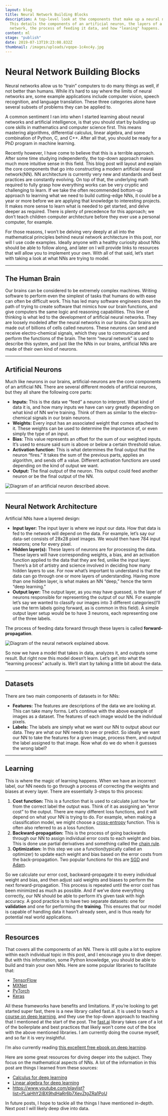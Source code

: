 ```yaml
---
layout: blog
title: Neural Network Building Blocks
description: A top-level look at the components that make up a neural network.
  This details the components of an artificial neuron, the layers of a neural
  network, the process of feeding it data, and how "leaning" happens.
content: ml
stage: "publish"
date: 2019-07-13T19:23:08.832Z
thumbnail: /images/uploads/vqope-1c4xc4y.jpg
---
```

# Neural Network Building Blocks

Neural networks allow us to “train” computers to do many things as well, if not better than humans. While it’s hard to say where the limits of neural networks are, some example applications include computer vision, speech recognition, and language translation. These three categories alone have several subsets of problems they can be applied to.

A common sentiment I ran into when I started learning about neural networks and artificial intelligence, is that you should start by building up core skills in mathematics and computer science first. This means mastering algorithms, differential calculus, linear algebra, and some combination of Python, C, and C++. After all that, you should be ready for a PhD program in machine learning.

Recently however, I have come to believe that this is a terrible approach. After some time studying independently, the top-down approach makes much more intuitive sense in this field. This blog post will layout and explain the core components that go into constructing a modern artificial neural network(NN). NN architecture is currently very new and standards and best practices are constantly evolving. On top of that, the underlying math required to fully grasp how everything works can be very cryptic and challenging to learn. If we take the often recommended bottom-up approach to learning what we need to build cutting-edge NNs, it could be a year or more before we are applying that knowledge to interesting projects. It makes more sense to learn what is needed to get started, and delve deeper as required. There is plenty of precedence for this approach; we don’t teach children computer architecture before they ever use a personal computer, for example.

For those reasons, I won’t be delving very deeply at all into the mathematical principles behind neural network architecture in this post, nor will I use code examples. Ideally anyone with a healthy curiosity about NNs should be able to follow along, and later on I will provide links to resources that will allow you to implement your own. With all of that said, let’s start with taking a look at what NNs are trying to model.

---

## The Human Brain

Our brains can be considered to be extremely complex machines. Writing software to perform even the simplest of tasks that humans do with ease can often be difficult work. This has led many software engineers down the path of trying to create software that mimics how our brain functions, and give computers the same logic and reasoning capabilities. This line of thinking is what led to the development of artificial neural networks. They are loosely modeled after the neural networks in our brains. Our brains are made out of billions of cells called neurons. These neurons can send and receive electro-chemical signals, which they use to communicate and perform the functions of the brain. The term “neural network” is used to describe this system, and just like the NNs in our brains, artificial NNs are made of their own kind of neurons.

---

## Artificial Neurons

Much like neurons in our brains, artificial-neurons are the core components of an artificial NN. There are several different models of artificial neurons, but they all share the following core parts:

* **Inputs:** This is the data we “feed” a neuron to interpret. What kind of data it is, and how many inputs we have can vary greatly depending on what kind of NN we’re training. Think of them as similar to the electro-chemical signals in our brain neurons.
* **Weights:** Every input has an associated weight that comes attached to it. These weights can be used to determine the importance of, or even simply the type of an input.
* **Bias**: This value represents an offset for the sum of our weighted inputs. It’s used to ensure said sum is above or below a certain threshold value.
* **Activation function:** This is what determines the final output that the neuron “fires.” It takes the sum of the previous parts, applies an algorithm, and sends off a value. Different activation functions are used depending on the kind of output we want.
* **Output:** The final output of the neuron. This output could feed another neuron or be the final output of the NN.

![Diagram of an artificial neuron described above.](/images/uploads/vqope-1c4xc4y.jpg)

---

## Neural Network Architecture

Artificial NNs have a layered design:

* **Input layer:** The input layer is where we input our data. How that data is fed to the network will depend on the data. For example, let’s say our data-set consists of 28x28 pixel images. We would then have 784 input neurons; one for every pixel.
* **Hidden layer(s):** These layers of neurons are for processing the data. These layers will have corresponding weights, a bias, and an activation function applied to the data that they are fed, unlike the input layer. There’s a bit of artistry and science involved in deciding how many hidden layers to use. For now what’s important to understand is that the data can go through one or more layers of understanding. Having more than one hidden layer, is what makes an NN “deep,” hence the term “deep learning.”
* **Output layer:** The output layer, as you may have guessed, is the layer of neurons responsible for representing the output of our NN. For example let’s say we wanted to classify our images into 3 different categories(I’ll use the term labels going forward, as is common in this field). A simple output layer setup would be to have 3 neurons, each representing one of the three labels.

The process of feeding data forward through these layers is called **forward-propagation**.

![Diagram of the neural network explained above.](/images/uploads/neural-network.png)

So now we have a model that takes in data, analyzes it, and outputs some result. But right now this model doesn’t learn. Let’s get into what the “learning process” actually is. We’ll start by talking a little bit about the data.

---

## Datasets

There are two main components of datasets in for NNs:

* **Features:** The features are descriptions of the data we are looking at. This can take many forms. Let’s continue with the above example of images as a dataset. The features of each image would be the individual pixels.
* **Labels:** The labels are simply what we want our NN to output about our data. They are what our NN needs to see or predict.
  So ideally we want our NN to take the features for a given image, process them, and output the label assigned to that image. Now what do we do when it guesses the wrong label?

---

## Learning

This is where the magic of learning happens. When we have an incorrect label, our NN needs to go through a process of correcting the weights and biases at every layer. There are essentially 3-steps to this process:

1. **Cost function:** This is a function that is used to calculate just how far from the correct label the output was. Think of it as assigning an “error cost” to the output. There are many different loss functions, and it will depend on what your NN is trying to do. For example, when making a classification model, we might choose a [cross-entropy](https://ml-cheatsheet.readthedocs.io/en/latest/loss_functions.html#cross-entropy) function. This is often also referred to as a loss function.
2. **Backward-propagation:** This is the process of going backwards through our NN to assign individual error costs to each weight and bias. This is done use partial derivatives and something called the [chain rule](https://www.khanacademy.org/math/ap-calculus-ab/ab-differentiation-2-new/ab-3-1a/v/chain-rule-introduction#:~:text=The%20chain%20rule%20states%20that,and%20g(x)%3Dx%C2%B2.).
3. **Optimization:** In this step we use a function(typically called an optimizer) to update each weight and bias based on the error costs from the back-propagation. Two popular functions for this are [SGD](https://en.wikipedia.org/wiki/Stochastic_gradient_descent) and[ Adam](https://ml-cheatsheet.readthedocs.io/en/latest/optimizers.html#adam).

So we calculate our error cost, backward-propagate it to every individual weight and bias, and then adjust said weights and biases to perform the next forward-propagation. This process is repeated until the error cost has been minimized as much as possible. And if we’ve done everything correctly, our NN should be able to perform it’s given task with high accuracy. A good practice is to have two separate datasets: one for **validation** and one for performing the **training**. This ensures that our model is capable of handling data it hasn’t already seen, and is thus ready for potential real world applications.

---

## Resources

That covers all the components of an NN. There is still quite a lot to explore within each individual topic in this post, and I encourage you to dive deeper. But with this information, some Python knowledge, you should be able to build and train your own NNs. Here are some popular libraries to facilitate that:

* [TensorFlow](https://www.tensorflow.org/)
* [MXNet](https://mxnet.apache.org/versions/1.9.1/)
* [PyTorch](https://pytorch.org/)
* [Keras](https://keras.io/)

All these frameworks have benefits and limitations. If you’re looking to get started super fast, there is a new library called fast.ai. It is used to teach a [course on deep learning](https://course.fast.ai/), and they use the top-down approach to teaching that I mentioned at the start of the post. The [fast.ai](https://www.fast.ai/) library takes care of a lot of the boilerplate and best practices that likely won’t come out of the box with the above mentioned libraries. I am currently doing the course myself, and so far it is very insightful.

I’m also currently reading [this excellent free ebook on deep learning](http://neuralnetworksanddeeplearning.com/index.html).

Here are some great resources for diving deeper into the subject. They focus on the mathematical aspects of NNs. A lot of the information in this post are things I learned from these sources:

* [Calculus for deep learning](https://explained.ai/matrix-calculus/)
* [Linear algebra for deep learning](https://www.quantstart.com/articles/scalars-vectors-matrices-and-tensors-linear-algebra-for-deep-learning-part-1/)
* <https://www.youtube.com/playlist?list=PLiaHhY2iBX9hdHaRr6b7XevZtgZRa1PoU>

In future posts, I hope to tackle all the things I have mentioned in-depth. Next post I will likely deep dive into data.
